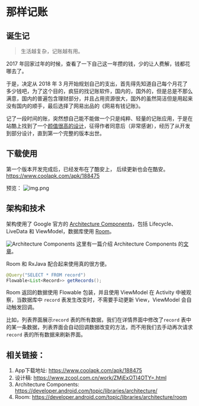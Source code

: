 # 那样记账

## 诞生记

>生活越复杂，记账越有用。

2017 年回家过年的时候，查看了一下自己这一年攒的钱，少的让人费解，钱都花哪去了。

于是，决定从 2018 年 3 月开始规划自己的支出，首先得先知道自己每个月花了多少钱吧，为了这个目的，疯狂的找记账软件，国内的，国外的，但是总是不那么满意，国内的普遍包含理财部分，并且占用资源很大，国外的虽然简洁但是用起来没有国内的顺手，最后选择了网易出品的《网易有钱记账》。

记了一段时间的账，突然想自己能不能做一个只是纯粹、轻量的记账应用，于是在站酷上找到了一个[颜值很高的设计](https://www.zcool.com.cn/work/ZMjExOTI4OTY=.html)，征得作者同意后（非常感谢），经历了从开发到部分设计，直到第一个完整的版本出世。

## 下载使用

第一个版本开发完成后，已经发布在了酷安上， 后续更新也会在酷安。https://www.coolapk.com/apk/188475

预览：
![img.png](https://github.com/Bakumon/MoneyKeeper/raw/master/imgs/img.png)

## 架构和技术

架构使用了 Google 官方的 [Architecture Components](https://developer.android.com/topic/libraries/architecture/)，包括 Lifecycle、LiveData 和 ViewModel，数据库使用 [Room](https://developer.android.com/topic/libraries/architecture/room)。

![Architecture Components](https://ws1.sinaimg.cn/large/006tKfTcly1fs7957cwd7j31di0gumxz.jpg)
这里有一篇介绍 Architecture Components 的[文章](https://medium.com/google-developers/viewmodels-and-livedata-patterns-antipatterns-21efaef74a54)。

Room 和 RxJava 配合起来使用真的很方便。

```java
@Query("SELECT * FROM record")
Flowable<List<Record>> getRecords();
```

Room 返回的数据使用 Flowable 包装，并且使用 ViewModel 在 Activity 中被观察，当数据库中 `record` 表发生改变时，不需要手动更新 View，ViewModel 会自动触发回调。

比如，列表界面展示`record` 表的所有数据，我们在详情界面中修改了`record` 表中的某一条数据，列表界面会自动回调数据改变的方法，而不用我们去手动再次请求`record` 表的所有数据来刷新界面。

## 相关链接：

1. App下载地址: https://www.coolapk.com/apk/188475
2. 设计稿: https://www.zcool.com.cn/work/ZMjExOTI4OTY=.html
3. Architecture Components: https://developer.android.com/topic/libraries/architecture/
4. Room: https://developer.android.com/topic/libraries/architecture/room
